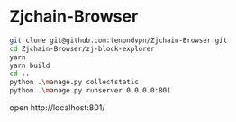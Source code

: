 # Zjchain-Browser

```bash
git clone git@github.com:tenondvpn/Zjchain-Browser.git
cd Zjchain-Browser/zj-block-explorer
yarn
yarn build
cd ..
python .\manage.py collectstatic   
python .\manage.py runserver 0.0.0.0:801
```

open http://localhost:801/

